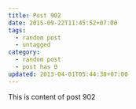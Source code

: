 ```yaml
---
title: Post 902
date: 2015-09-22T11:45:52+07:00
tags:
  - random post
  - untagged
category:
  - random post
  - post has 0
updated: 2013-04-01T05:44:38+07:00
---
```

This is content of post 902